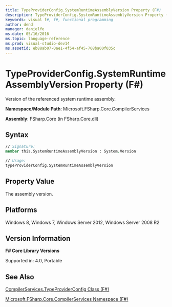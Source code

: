 ```yaml
---
title: TypeProviderConfig.SystemRuntimeAssemblyVersion Property (F#)
description: TypeProviderConfig.SystemRuntimeAssemblyVersion Property (F#)
keywords: visual f#, f#, functional programming
author: dend
manager: danielfe
ms.date: 05/16/2016
ms.topic: language-reference
ms.prod: visual-studio-dev14
ms.assetid: eb88ab07-0ae1-4f54-af45-708ba00f035c 
---
```


# TypeProviderConfig.SystemRuntimeAssemblyVersion Property (F#)

Version of the referenced system runtime assembly.

**Namespace/Module Path**: Microsoft.FSharp.Core.CompilerServices

**Assembly**: FSharp.Core (in FSharp.Core.dll)


## Syntax

```fsharp
// Signature:
member this.SystemRuntimeAssemblyVersion : System.Version

// Usage:
typeProviderConfig.SystemRuntimeAssemblyVersion
```

## Property Value
The assembly version.

## Platforms
Windows 8, Windows 7, Windows Server 2012, Windows Server 2008 R2


## Version Information
**F# Core Library Versions**

Supported in: 4.0, Portable




## See Also
[CompilerServices.TypeProviderConfig Class &#40;F&#35;&#41;](CompilerServices.TypeProviderConfig-Class-%5BFSharp%5D.md)

[Microsoft.FSharp.Core.CompilerServices Namespace &#40;F&#35;&#41;](Microsoft.FSharp.Core.CompilerServices-Namespace-%5BFSharp%5D.md)

